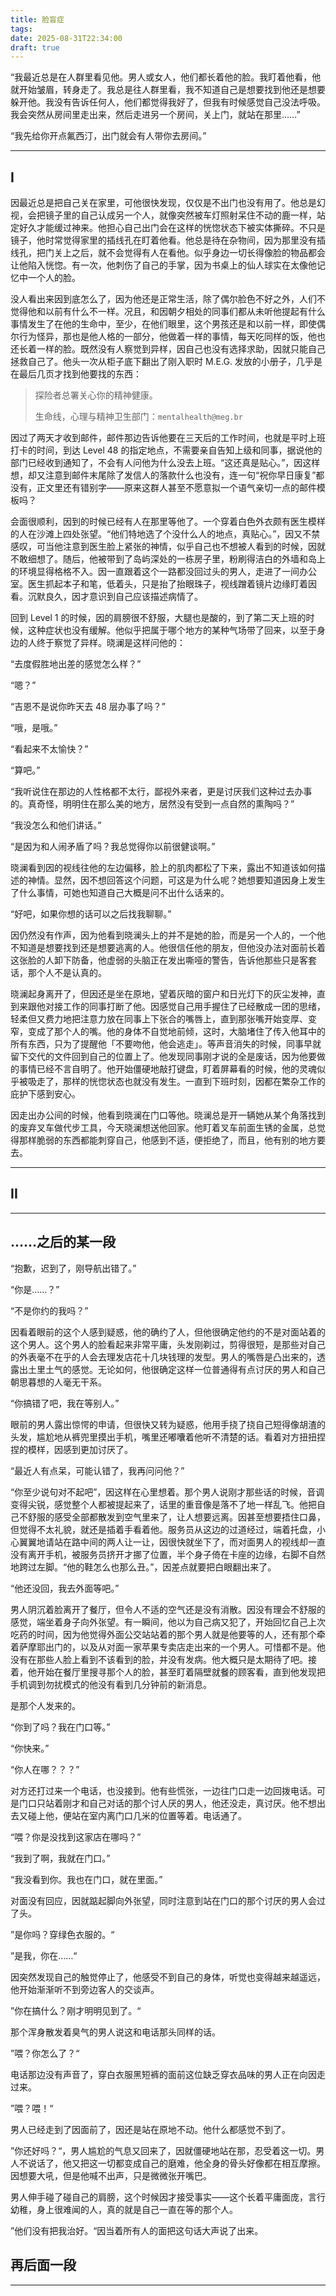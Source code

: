 ```yaml
---
title: 脸盲症
tags:
date: 2025-08-31T22:34:00
draft: true
---
```


“我最近总是在人群里看见他。男人或女人，他们都长着他的脸。我盯着他看，他就开始皱眉，转身走了。我总是往人群里看，我不知道自己是想要找到他还是想要躲开他。我没有告诉任何人，他们都觉得我好了，但我有时候感觉自己没法呼吸。我会突然从房间里走出来，然后走进另一个房间，关上门，就站在那里……”

“我先给你开点氟西汀，出门就会有人带你去房间。”<!--more-->

---

## I

因最近总是把自己关在家里，可他很快发现，仅仅是不出门也没有用了。他总是幻视，会把镜子里的自己认成另一个人，就像突然被车灯照射呆住不动的鹿一样，站定好久才能缓过神来。他担心自己出门会在这样的恍惚状态下被实体撕碎。不只是镜子，他时常觉得家里的插线孔在盯着他看。他总是待在杂物间，因为那里没有插线孔，把门关上之后，就不会觉得有人在看他。似乎身边一切长得像脸的物品都会让他陷入恍惚。有一次，他刺伤了自己的手掌，因为书桌上的仙人球实在太像他记忆中一个人的脸。

没人看出来因到底怎么了，因为他还是正常生活，除了偶尔脸色不好之外，人们不觉得他和以前有什么不一样。况且，和因朝夕相处的同事们都从未听他提起有什么事情发生了在他的生命中，至少，在他们眼里，这个男孩还是和以前一样，即使偶尔行为怪异，那也是他人格的一部分，他做着一样的事情，每天吃同样的饭，他也还长着一样的脸。既然没有人察觉到异样，因自己也没有选择求助，因就只能自己拯救自己了。他头一次从柜子底下翻出了刚入职时 M.E.G. 发放的小册子，几乎是在最后几页才找到他要找的东西：

> 探险者总署关心你的精神健康。
> 
> 生命线，心理与精神卫生部门：`mentalhealth@meg.br`

因过了两天才收到邮件，邮件那边告诉他要在三天后的工作时间，也就是平时上班打卡的时间，到达 Level 48 的指定地点，不需要亲自告知上级和同事，据说他的部门已经收到通知了，不会有人问他为什么没去上班。“这还真是贴心。”，因这样想，却又注意到邮件末尾除了发信人的落款什么也没有，连一句“祝你早日康复”都没有，正文里还有错别字——原来这群人甚至不愿意拟一个语气亲切一点的邮件模板吗？

会面很顺利，因到的时候已经有人在那里等他了。一个穿着白色外衣颇有医生模样的人在沙滩上四处张望。“他们特地选了个没什么人的地点，真贴心。”，因又不禁感叹，可当他注意到医生脸上紧张的神情，似乎自己也不想被人看到的时候，因就不敢细想了。随后，他被带到了岛屿深处的一栋房子里，粉刷得洁白的外墙和岛上的环境显得格格不入。因一直跟着这个一路都没回过头的男人，走进了一间办公室。医生抓起本子和笔，低着头，只是抬了抬眼珠子，视线蹭着镜片边缘盯着因看。沉默良久，因才意识到自己应该描述病情了。

回到 Level 1 的时候，因的肩膀很不舒服，大腿也是酸的，到了第二天上班的时候，这种症状也没有缓解。他似乎把属于哪个地方的某种气场带了回来，以至于身边的人终于察觉了异样。晓澜是这样问他的：

“去度假胜地出差的感觉怎么样？”

“嗯？”

“吉恩不是说你昨天去 48 层办事了吗？”

“哦，是哦。”

“看起来不太愉快？”

“算吧。”

“我听说住在那边的人性格都不太行，鄙视外来者，更是讨厌我们这种过去办事的。真奇怪，明明住在那么美的地方，居然没有受到一点自然的熏陶吗？”

“我没怎么和他们讲话。”

“是因为和人闹矛盾了吗？我总觉得你以前很健谈啊。”

晓澜看到因的视线往他的左边偏移，脸上的肌肉都松了下来，露出不知道该如何描述的神情。显然，因不想回答这个问题，可这是为什么呢？她想要知道因身上发生了什么事情，可她也知道自己大概是问不出什么话来的。

“好吧，如果你想的话可以之后找我聊聊。”

因仍然没有作声，因为他看到晓澜头上的并不是她的脸，而是另一个人的，一个他不知道是想要找到还是想要逃离的人。他很信任他的朋友，但他没办法对面前长着这张脸的人卸下防备，他虚弱的头脑正在发出嘶哑的警告，告诉他那些只是客套话，那个人不是认真的。

晓澜起身离开了，但因还是坐在原地，望着灰暗的窗户和日光灯下的灰尘发神，直到来跟他对接工作的同事打断了他。因感觉自己用手握住了已经散成一团的思绪，轻柔但又费力地把注意力放在同事上下张合的嘴唇上，直到那张嘴开始变厚、变窄，变成了那个人的嘴。他的身体不自觉地前倾，这时，大脑堵住了传入他耳中的所有东西，只为了提醒他「不要吻他，他会逃走」。等声音消失的时候，同事早就留下交代的文件回到自己的位置上了。他发现同事刚才说的全是废话，因为他要做的事情已经不言自明了。他开始僵硬地敲打键盘，盯着屏幕看的时候，他的灵魂似乎被吸走了，那样的恍惚状态也就没有发生。一直到下班时刻，因都在繁杂工作的庇护下感到安心。

因走出办公间的时候，他看到晓澜在门口等他。晓澜总是开一辆她从某个角落找到的废弃叉车做代步工具，今天晓澜想送他回家。他盯着叉车前面生锈的金属，总觉得那样脆弱的东西都能刺穿自己，他感到不适，便拒绝了，而且，他有别的地方要去。

---

## II



---

## ……之后的某一段

“抱歉，迟到了，刚导航出错了。”

“你是……？”

“不是你约的我吗？”

因看着眼前的这个人感到疑惑，他的确约了人，但他很确定他约的不是对面站着的这个男人。这个男人的脸看起来非常平庸，头发刚剃过，剪得很短，是那些对自己的外表毫不在乎的人会去理发店花十几块钱理的发型。男人的嘴唇是凸出来的，透露出土里土气的感觉。无论如何，他很确定这样一位普通得有点讨厌的男人和自己朝思暮想的人毫无干系。

“你搞错了吧，我在等别人。”

眼前的男人露出惊愕的申请，但很快又转为疑惑，他用手挠了挠自己短得像胡渣的头发，尴尬地从裤兜里摸出手机，嘴里还嘟囔着他听不清楚的话。看着对方扭扭捏捏的模样，因感到更加讨厌了。

“最近人有点呆，可能认错了，我再问问他？”

“你至少说句对不起吧”，因这样在心里想着。那个男人说刚才那些话的时候，音调变得尖锐，感觉整个人都被提起来了，话里的重音像是落不了地一样乱飞。他把自己不舒服的感受全部都散发到空气里来了，让人想要远离。因甚至想要捂住口鼻，但觉得不太礼貌，就还是插着手看着他。服务员从这边的过道经过，端着托盘，小心翼翼地请站在路中间的两人让一让，因很快就坐下了，而对面男人的视线却一直没有离开手机，被服务员挤开才挪了位置，半个身子倚在卡座的边缘，右脚不自然地跨过左脚。“他的鞋怎么也那么丑。”，因差点就要把白眼翻出来了。

“他还没回，我去外面等吧。”

男人阴沉着脸离开了餐厅，但令人不适的空气还是没有消散。因没有理会不舒服的感觉，端坐着身子向外张望。有一瞬间，他以为自己病又犯了，开始回忆自己上次吃药的时间，因为他觉得外面公交站站着的那个男人就是他要等的人，还有那个牵着萨摩耶出门的，以及从对面一家苹果专卖店走出来的一个男人。可惜都不是。他没有在那些人脸上看到不该看到的脸，并没有发病。他大概只是太期待了吧。接着，他开始在餐厅里搜寻那个人的脸，甚至盯着隔壁就餐的顾客看，直到他发现把手机调到勿扰模式的他没有看到几分钟前的新消息。

是那个人发来的。

“你到了吗？我在门口等。”

“你快来。”

“你人在哪？？？”

对方还打过来一个电话，也没接到。他有些慌张，一边往门口走一边回拨电话。可是门口只站着刚才和自己对话的那个讨人厌的男人，他还没走，真讨厌。他不想出去又碰上他，便站在室内离门口几米的位置等着。电话通了。

“喂？你是没找到这家店在哪吗？”

“我到了啊，我就在门口。”

“我没看到你。我也在门口，就在里面。”

对面没有回应，因就踮起脚向外张望，同时注意到站在门口的那个讨厌的男人会过了头。

”是你吗？穿绿色衣服的。“

”是我，你在……“

因突然发现自己的触觉停止了，他感受不到自己的身体，听觉也变得越来越遥远，他开始渐渐听不到旁边客人的交谈声。

”你在搞什么？刚才明明见到了。“

那个浑身散发着臭气的男人说这和电话那头同样的话。

”喂？你怎么了？“

电话那边没有声音了，穿白衣服黑短裤的面前这位缺乏穿衣品味的男人正在向因走过来。

”喂？喂！“

男人已经走到了因面前了，因还是站在原地不动。他什么都感觉不到了。

”你还好吗？“，男人尴尬的气息又回来了，因就僵硬地站在那，忍受着这一切。男人不说话了，他又把这一切都变成自己的磨难，他全身的骨头好像都在相互摩擦。因想要大吼，但是他喊不出声，只是微微张开嘴巴。

男人伸手碰了碰自己的肩膀，这个时候因才接受事实——这个长着平庸面庞，言行幼稚，身上很难闻的人，真的就是自己一直在等的那个人。

”他们没有把我治好。“因当着所有人的面把这句话大声说了出来。

## 再后面一段



---

<!-- notes:

新家的房间是空的，之后人们才发现因每天蹲坐在空房间的正中央

-->
